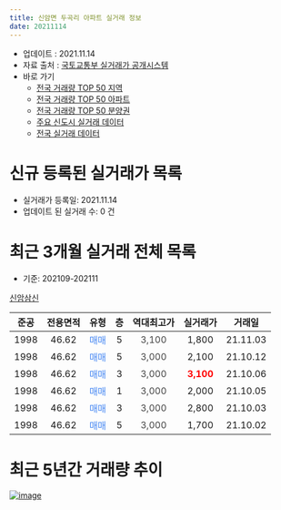 ```yaml
---
title: 신암면 두곡리 아파트 실거래 정보
date: 20211114
---
```


* 업데이트 : 2021.11.14
* 자료 출처 : [국토교통부 실거래가 공개시스템](http://rt.molit.go.kr)
* 바로 가기
    * [전국 거래량 TOP 50 지역](https://apt-info.github.io/apt-trade-info/tr)
    * [전국 거래량 TOP 50 아파트](https://apt-info.github.io/apt-trade-info/ta)
    * [전국 거래량 TOP 50 분양권](https://apt-info.github.io/apt-trade-info/tb)
    * [주요 신도시 실거래 데이터](https://apt-info.github.io/apt-trade-info/newtown)
    * [전국 실거래 데이터](https://apt-info.github.io/apt-trade-info/all)



<script async src="https://pagead2.googlesyndication.com/pagead/js/adsbygoogle.js"></script>
<!-- 기본광고 -->
<ins class="adsbygoogle"
     style="display:block"
     data-ad-client="ca-pub-1142216861245946"
     data-ad-slot="4805727019"
     data-ad-format="auto"
     data-full-width-responsive="true"></ins>
<script>
     (adsbygoogle = window.adsbygoogle || []).push({});
</script>


# 신규 등록된 실거래가 목록

* 실거래가 등록일: 2021.11.14
* 업데이트 된 실거래 수: 0 건




<script async src="https://pagead2.googlesyndication.com/pagead/js/adsbygoogle.js"></script>
<!-- 기본광고 -->
<ins class="adsbygoogle"
     style="display:block"
     data-ad-client="ca-pub-1142216861245946"
     data-ad-slot="4805727019"
     data-ad-format="auto"
     data-full-width-responsive="true"></ins>
<script>
     (adsbygoogle = window.adsbygoogle || []).push({});
</script>


# 최근 3개월 실거래 전체 목록
* 기준: 202109-202111


[신암삼신](https://search.naver.com/search.naver?query=%EC%8B%A0%EC%95%94%EC%82%BC%EC%8B%A0)

|준공|전용면적|유형|층|역대최고가|실거래가|거래일|
|:---:|:---:|:---:|:---:|:---:|:---:|:---:|
|1998|46.62|<span style="color:#4285F3">매매</span>|5|<span style="color:#444444">3,100</span>|1,800|21.11.03|
|1998|46.62|<span style="color:#4285F3">매매</span>|5|<span style="color:#444444">3,000</span>|2,100|21.10.12|
|1998|46.62|<span style="color:#4285F3">매매</span>|3|<span style="color:#444444">3,000</span>|<b><span style="color:#FF0000">3,100</span></b>|21.10.06|
|1998|46.62|<span style="color:#4285F3">매매</span>|1|<span style="color:#444444">3,000</span>|2,000|21.10.05|
|1998|46.62|<span style="color:#4285F3">매매</span>|3|<span style="color:#444444">3,000</span>|2,800|21.10.03|
|1998|46.62|<span style="color:#4285F3">매매</span>|5|<span style="color:#444444">3,000</span>|1,700|21.10.02|



<script async src="https://pagead2.googlesyndication.com/pagead/js/adsbygoogle.js"></script>
<!-- 기본광고 -->
<ins class="adsbygoogle"
     style="display:block"
     data-ad-client="ca-pub-1142216861245946"
     data-ad-slot="4805727019"
     data-ad-format="auto"
     data-full-width-responsive="true"></ins>
<script>
     (adsbygoogle = window.adsbygoogle || []).push({});
</script>


# 최근 5년간 거래량 추이


<div style="width:100%;">
    <canvas id="deal_progress" height="200"></canvas>
</div>

<script>
new Chart(document.getElementById("deal_progress"), {
    type: 'line',
    data: {
        labels: ['16.01','16.02','16.03','16.04','16.06','16.07','16.08','16.09','16.10','16.11','17.02','17.03','17.04','17.05','17.06','17.08','17.09','17.10','17.12','18.01','18.02','18.03','18.05','18.06','18.07','18.08','18.09','18.10','18.12','19.01','19.02','19.03','19.04','19.05','19.06','19.07','19.08','19.09','19.10','20.03','20.04','20.07','20.08','20.10','20.11','20.12','21.01','21.02','21.03','21.04','21.05','21.06','21.07','21.10','21.11'],
        datasets: [{
            label: '매매/분양권',
            data: [4,2,3,2,1,2,1,3,4,1,4,1,2,2,1,1,2,2,1,1,1,1,1,1,1,0,2,1,0,5,1,1,0,0,3,1,1,2,1,2,1,1,2,1,2,1,1,1,2,4,3,4,2,5,1],
            borderColor: "rgba(66, 133, 243, 1)",
            backgroundColor: "rgba(66, 133, 243, 0.05)",
            borderWidth: 1,
            pointRadius: 0,
            fill: false,
            lineTension: 0
        },{
            label: '전/월세',
            data: [0,1,0,0,0,2,1,1,0,0,1,0,2,1,0,0,0,0,0,0,0,0,0,1,2,3,0,0,1,0,0,0,1,1,0,0,0,0,0,1,1,1,0,0,0,0,1,0,0,1,2,1,1,0,0],
            borderColor: "rgba(255, 90, 0, 1)",
            backgroundColor: "rgba(255, 90, 0, 0.05)",
            borderWidth: 1,
            pointRadius: 0,
            fill: false,
            lineTension: 0
        },{
            label: '합계',
            data: [4,3,3,2,1,4,2,4,4,1,5,1,4,3,1,1,2,2,1,1,1,1,1,2,3,3,2,1,1,5,1,1,1,1,3,1,1,2,1,3,2,2,2,1,2,1,2,1,2,5,5,5,3,5,1],
            borderColor: "rgba(0, 0, 0, 1)",
            backgroundColor: "rgba(0, 0, 0, 0.03)",
            borderWidth: 0.1,
            pointRadius: 0,
            fill: true,
            lineTension: 0
        }
        ]
    },
    options: {
        responsive: true,
        title: {
            display: false
        },
        tooltips: {
            mode: 'index',
            intersect: false
        },
        hover: {
            mode: 'nearest',
            intersect: true
        },
        scales: {
            xAxes: [{
                display: true,
                scaleLabel: {
                    display: true,
                    labelString: '년/월'
                }
            }],
            yAxes: [{
                display: true,
                ticks: {
                    suggestedMin: 0,
                },
                scaleLabel: {
                    display: true,
                    labelString: '실거래 수'
                }
            }]
        }
    }
});

</script>


[![image](https://apt-info.github.io/images/2020-01-03-apt-trade-info/1024x500.png)](https://play.google.com/store/apps/details?id=com.aptinfo.apttradeinfo)

